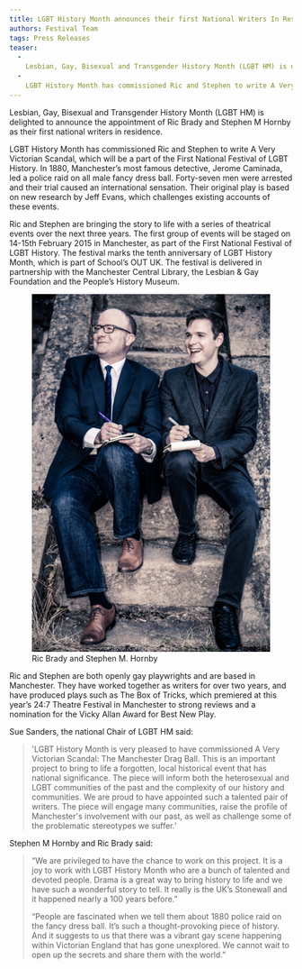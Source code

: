 ```yaml
---
title: LGBT History Month announces their first National Writers In Residence
authors: Festival Team
tags: Press Releases
teaser:
  -
    Lesbian, Gay, Bisexual and Transgender History Month (LGBT HM) is delighted to announce the appointment of Ric Brady and Stephen M Hornby as their first national writers in residence.
  -
    LGBT History Month has commissioned Ric and Stephen to write A Very Victorian Scandal, which will be a part of the First National Festival of LGBT History. In 1880, Manchester’s most famous detective, Jerome Caminada, led a police raid on all male fancy dress ball. Forty-seven men were arrested and their trial caused an international sensation. Their original play is based on new research by Jeff Evans, which challenges existing accounts of these events.
--- 
```

Lesbian, Gay, Bisexual and Transgender History Month (LGBT HM) is delighted to announce the appointment of Ric Brady and Stephen M Hornby as their first national writers in residence.

LGBT History Month has commissioned Ric and Stephen to write A Very Victorian Scandal, which will be a part of the First National Festival of LGBT History. In 1880, Manchester’s most famous detective, Jerome Caminada, led a police raid on all male fancy dress ball. Forty-seven men were arrested and their trial caused an international sensation. Their original play is based on new research by Jeff Evans, which challenges existing accounts of these events.

Ric and Stephen are bringing the story to life with a series of theatrical events over the next three years. The first group of events will be staged on 14-15th February 2015 in Manchester, as part of the First National Festival of LGBT History. The festival marks the tenth anniversary of LGBT History Month, which is part of School’s OUT UK. The festival is delivered in partnership with the Manchester Central Library, the Lesbian & Gay Foundation and the People’s History Museum.

<figure>
    <img src="/images/blog/lgbt-hm-writers-in-residence/PagelightProductions-427x640.png" alt="Ric Brady and Stephen M. Hornby">
    <figcaption>Ric Brady and Stephen M. Hornby</figcaption>
</figure>

Ric and Stephen are both openly gay playwrights and are based in Manchester. They have worked together as writers for over two years, and have produced plays such as The Box of Tricks, which premiered at this year’s 24:7 Theatre Festival in Manchester to strong reviews and a nomination for the Vicky Allan Award for Best New Play.

Sue Sanders, the national Chair of LGBT HM said: 

> 'LGBT History Month is very pleased to have commissioned A Very Victorian Scandal: The Manchester Drag Ball. This is an important project to bring to life a forgotten, local historical event that has national significance.  The piece will inform both the heterosexual and LGBT communities of the past and the complexity of our history and communities.  We are proud to have appointed such a talented pair of writers. The piece will engage many communities, raise the profile of Manchester's involvement with our past, as well as challenge some of the problematic stereotypes we suffer.’  

Stephen M Hornby and Ric Brady said:

> “We are privileged to have the chance to work on this project. It is a joy to work with LGBT History Month who are a bunch of talented and devoted people. Drama is a great way to bring history to life and we have such a wonderful story to tell. It really is the UK’s Stonewall and it happened nearly a 100 years before.”
> 
> “People are fascinated when we tell them about 1880 police raid on the fancy dress ball. It’s such a thought-provoking piece of history.  And it suggests to us that there was a vibrant gay scene happening within Victorian England that has gone unexplored. We cannot wait to open up the secrets and share them with the world.”
